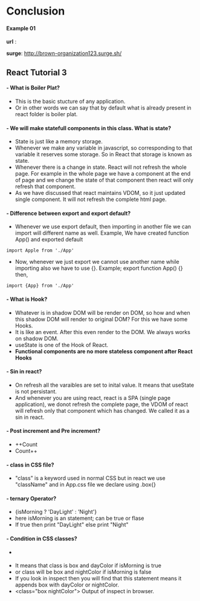 # Conclusion
#### Example 01
**url** :

**surge**: http://brown-organization123.surge.sh/

## React Tutorial 3

#### - What is Boiler Plat?
 - This is the basic stucture of any application.
 - Or in other words we can say that by default what is already present in react folder is boiler plat.

#### - We will make statefull components in this class. What is state?
 - State is just like a memory storage. 
 - Whenever we make any variable in javascript, so corresponding to that variable it reserves some storage. So in React that storage is known as state.
 - Whenever there is a change in state. React will not refresh the whole page. For example in the whole page we have a component at the end of page and we change the state of that component then react will only refresh that component.
 - As we have discussed that react maintains VDOM, so it just updated single component. It will not refresh the complete html page.

#### - Difference between export and export default?
 - Whenever we use export default, then importing in another file we can import will different name as well. Example, We have created function App() and exported default
 ```
 import Apple from './App'
 ```
 - Now, whenever we just export we cannot use another name while importing also we have to use {}. Example; export function App() {} then,
 ```
 import {App} from './App'
 ````

#### - What is Hook?
 - Whatever is in shadow DOM will be render on DOM, so how and when this shadow DOM will render to original DOM? For this we have some Hooks.
 - It is like an event. After this even render to the DOM. We always works on shadow DOM.
 - useState is one of the Hook of React.
 - **Functional components are no more stateless component after React Hooks**

#### - Sin in react?
 - On refresh all the varaibles are set to inital value. It means that useState is not persistant. 
 - And whenever you are using react, react is a SPA (single page application),  we donot refresh the complete page, the VDOM of react will refresh only that component which has changed. We called it as a sin in react.

#### - Post increment and Pre increment?
 - ++Count
 - Count++

#### - class in CSS file?
 - "class" is a keyword used in normal CSS but in react we use "className"
    and in App.css file we declare using .box{}
    
#### - ternary Operator?
 - {isMorning ? 'DayLight' : 'Night'}
 - here isMorning is an statement; can be true or flase
 - If true then print "DayLight" else print "Night"

#### - Condition in CSS classes?
 - <div className={`box ${isMorning ? 'dayColor' : 'nightColor'}`}
 - It means that class is box and dayColor if isMorning is true
 - or class will be box and nightColor if isMorning is false
 - If you look in inspect then you will find that this statement means it appends box with dayColor or nightColor.
 - <class="box nightColor"> Output of inspect in browser.
